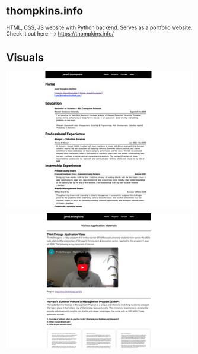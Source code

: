 # thompkins.info
HTML, CSS, JS website with Python backend. Serves as a portfolio website. Check it out here --> https://thompkins.info/

# Visuals

![Live Visual #1](img/LiveSS1.png)

![Live Visual #2](img/LiveSS2.png)

